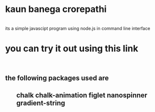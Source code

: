 <h1> kaun banega crorepathi </h1>
<br>
its a simple javascipt program using node.js in command line interface
<br>
<h1> you can try it out using this link </h1>


<br>
<h2> the following packages used are <h2>
<ol>
chalk
chalk-animation
figlet
nanospinner
gradient-string
</ol>
